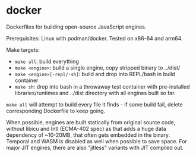 # docker

Dockerfiles for building open-source JavaScript engines.

Prerequisites: Linux with podman/docker. Tested on x86-64 and arm64.

Make targets:
  * `make all`: build everything
  * `make <engine>`: build a single engine, copy stripped binary to ../dist/
  * `make <engine>[-repl/-sh]`: build and drop into REPL/bash in build container
  * `make sh`: drop into bash in a throwaway test container with pre-installed
    libraries/runtimes and ../dist directory with all engines built so far.

`make all` will attempt to build every file it finds - if some build fail,
delete corresponding Dockerfile to keep going.

When possible, engines are built statically from original source
code, without libicu and Intl (ECMA-402 spec) as that adds a huge data
dependency of ~10-20MB, that often gets embedded in the binary. Temporal
and WASM is disabled as well when possible to save space. For major JIT
engines, there are also "jitless" variants with JIT compiled out.
